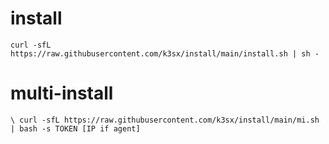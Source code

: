 # install

`curl -sfL https://raw.githubusercontent.com/k3sx/install/main/install.sh | sh -`

# multi-install

`\ curl -sfL https://raw.githubusercontent.com/k3sx/install/main/mi.sh | bash -s TOKEN [IP if agent]`
